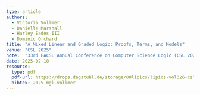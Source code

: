 ```yaml
---
type: article
authors:
  - Victoria Vollmer
  - Danielle Marshall
  - Harley Eades III
  - Dominic Orchard
title: "A Mixed Linear and Graded Logic: Proofs, Terms, and Models"
venue: "CSL 2025"
note:  "33rd EACSL Annual Conference on Computer Science Logic (CSL 2025)"
date: 2025-02-10
resource:
  type: pdf
  pdf-url: https://drops.dagstuhl.de/storage/00lipics/lipics-vol326-csl2025/LIPIcs.CSL.2025.32/LIPIcs.CSL.2025.32.pdf
  bibtex: 2025-mgl-vollmer
---
```

